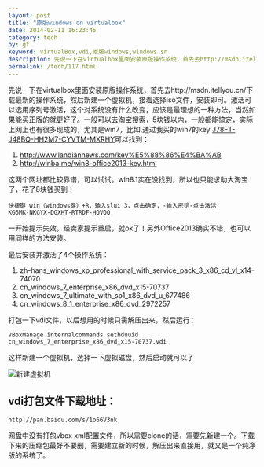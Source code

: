 ```yaml
---
layout: post
title: "原版windows on virtualbox"
date: 2014-02-11 16:23:45
category: tech
by: gf
keyword: virtualBox,vdi,原版windows,windows sn
description: 先说一下在virtualbox里面安装原版操作系统，首先去http://msdn.itellyou.cn/下载最新的操作系统，然后新建一个虚拟机，接着选择iso文件，安装即可。激活可以选用序列号激活，这个对
permalink: /tech/117.html
---
```

先说一下在virtualbox里面安装原版操作系统，首先去http://msdn.itellyou.cn/下载最新的操作系统，然后新建一个虚拟机，接着选择iso文件，安装即可。激活可以选用序列号激活，这个对系统没有什么改变，应该是最理想的一种方法，当然如果能买正版的就更好了。一般可以去淘宝搜索，5块钱以内，一般都能搞定，实际上网上也有很多现成的，尤其是win7，比如,通过我买的win7的key [J78FT-J48BQ-HH2M7-CYVTM-MXRHY][]可以找到：

1.  http://www.landiannews.com/key%E5%88%86%E4%BA%AB
2.  http://winba.me/win8-office2013-key.html

这两个网址都比较靠谱，可以试试。win8.1实在没找到，所以也只能求助大淘宝了，花了8块钱买到：

``````````
快捷键 win（windows键）+R，输入slui 3，点击确定，-输入密钥-点击激活
KG6MK-NKGYX-DGXHT-RTRDF-HQVQQ
``````````

一开始提示失效，经卖家提示重启，就ok了！另外Office2013确实不错，也可以用同样的方法安装。

最后安装并激活了4个操作系统：

1.  zh-hans\_windows\_xp\_professional\_with\_service\_pack\_3\_x86\_cd\_vl\_x14-74070
2.  cn\_windows\_7\_enterprise\_x86\_dvd\_x15-70737
3.  cn\_windows\_7\_ultimate\_with\_sp1\_x86\_dvd\_u\_677486
4.  cn\_windows\_8\_1\_enterprise\_x86\_dvd\_2972257

打包一下vdi文件，以后想用的时候只需解压出来，然后运行：

``````````
VBoxManage internalcommands sethduuid cn_windows_7_enterprise_x86_dvd_x15-70737.vdi
``````````

这样新建一个虚拟机，选择一下虚拟磁盘，然后启动就可以了

![新建虚拟机][624d16617874092c6299fdd4b2eaf66a.jpg]

## vdi打包文件下载地址： ##

``````````
http://pan.baidu.com/s/1o66V3nk
``````````

网盘中没有打包vbox xml配置文件，所以需要clone的话，需要先新建一个。下载下来的压缩包最好不要删，需要建立新的时候，解压出来直接用，就又是一个纯净版的系统了。


[J78FT-J48BQ-HH2M7-CYVTM-MXRHY]: https://www.google.com.hk/search?q=J78FT-J48BQ-HH2M7-CYVTM-MXRHY
[624d16617874092c6299fdd4b2eaf66a.jpg]: http://www.gfzj.us/gfzjus_blog/tech/2014-10-22/624d16617874092c6299fdd4b2eaf66a.jpg